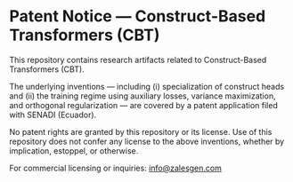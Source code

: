 # Patent Notice — Construct-Based Transformers (CBT)

This repository contains research artifacts related to Construct-Based Transformers (CBT).

The underlying inventions — including (i) specialization of construct heads and (ii) the training
regime using auxiliary losses, variance maximization, and orthogonal regularization — are covered by
a patent application filed with SENADI (Ecuador).

No patent rights are granted by this repository or its license. Use of this repository does not
confer any license to the above inventions, whether by implication, estoppel, or otherwise.

For commercial licensing or inquiries: info@zalesgen.com
